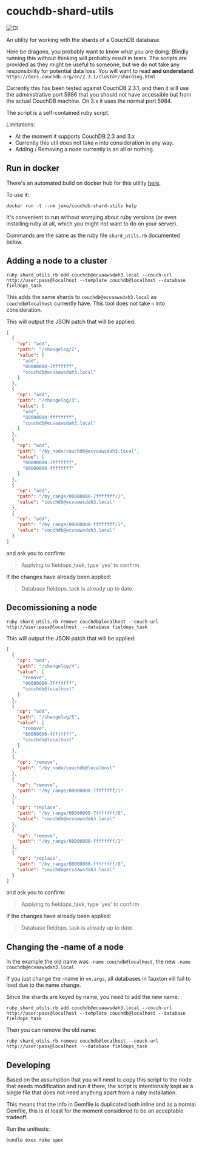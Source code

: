 # couchdb-shard-utils

![CI](https://github.com/ecraft/couchdb-shard-utils/workflows/CI/badge.svg)


An utility for working with the shards of a CouchDB database.

Here be dragons, you probably want to know what you are doing. Blindly running this without thinking will probably result in tears.
The scripts are provided as they might be useful to someone, but we do not take any responsibility for potential data loss.
You will want to read **and understand**: `https://docs.couchdb.org/en/2.3.1/cluster/sharding.html`

Currently this has been tested against CouchDB 2.3.1, and then it will use the administrative port 5986 that you should not have accessible but from the actual CouchDB machine. On 3.x it uses the normal port 5984.

The script is a self-contained ruby script.

Limitations:
- At the moment it supports CouchDB 2.3 and 3.x
- Currently this util does not take `n` into consideration in any way.
- Adding / Removing a node currently is an all or nothing.

## Run in docker

There's an automated build on docker hub for this utility [here](https://hub.docker.com/r/jeko/couchdb-shard-utils).

To use it:

	docker run -t --rm jeko/couchdb-shard-utils help

It's convenient to run without worrying about ruby versions (or even installing ruby at all, which you might not want to do on your server).

Commands are the same as the ruby file `shard_utils.rb` documented below.

## Adding a node to a cluster

`ruby shard_utils.rb add couchdb@ecvaawsdah3.local --couch-url http://user:pass@localhost --template couchdb@localhost --database fieldops_task`

This adds the same shards to `couchdb@ecvaawsdah3.local` as `couchdb@localhost` currently have. This tool does not take `n` into consideration.

This will output the JSON patch that will be applied:
```json
[
  {
    "op": "add",
    "path": "/changelog/2",
    "value": [
      "add",
      "00000000-7fffffff",
      "couchdb@ecvaawsdah3.local"
    ]
  },
  {
    "op": "add",
    "path": "/changelog/3",
    "value": [
      "add",
      "80000000-ffffffff",
      "couchdb@ecvaawsdah3.local"
    ]
  },
  {
    "op": "add",
    "path": "/by_node/couchdb@ecvaawsdah3.local",
    "value": [
      "00000000-7fffffff",
      "80000000-ffffffff"
    ]
  },
  {
    "op": "add",
    "path": "/by_range/00000000-7fffffff/1",
    "value": "couchdb@ecvaawsdah3.local"
  },
  {
    "op": "add",
    "path": "/by_range/80000000-ffffffff/1",
    "value": "couchdb@ecvaawsdah3.local"
  }
]
```
and ask you to confirm:
> Applying to fieldops_task, type 'yes' to confirm

If the changes have already been applied:

> Database fieldops_task is already up to date.

## Decomissioning a node

`ruby shard_utils.rb remove couchdb@localhost --couch-url http://user:pass@localhost  --database fieldops_task`


This will output the JSON patch that will be applied:
```json
[
  {
    "op": "add",
    "path": "/changelog/4",
    "value": [
      "remove",
      "00000000-7fffffff",
      "couchdb@localhost"
    ]
  },
  {
    "op": "add",
    "path": "/changelog/5",
    "value": [
      "remove",
      "80000000-ffffffff",
      "couchdb@localhost"
    ]
  },
  {
    "op": "remove",
    "path": "/by_node/couchdb@localhost"
  },
  {
    "op": "remove",
    "path": "/by_range/00000000-7fffffff/1"
  },
  {
    "op": "replace",
    "path": "/by_range/00000000-7fffffff/0",
    "value": "couchdb@ecvaawsdah3.local"
  },
  {
    "op": "remove",
    "path": "/by_range/80000000-ffffffff/1"
  },
  {
    "op": "replace",
    "path": "/by_range/80000000-ffffffff/0",
    "value": "couchdb@ecvaawsdah3.local"
  }
]
```
and ask you to confirm:
> Applying to fieldops_task, type 'yes' to confirm

If the changes have already been applied:

> Database fieldops_task is already up to date.


## Changing the -name of a node

In the example the old name was `-name couchdb@localhost`, the new `-name couchdb@ecvaawsdah3.local`

If you just change the -name in `vm.args`, all databases in fauxton vill fail to load due to the name change.

Since the shards are keyed by name, you need to add the new name:

`ruby shard_utils.rb add couchdb@ecvaawsdah3.local --couch-url http://user:pass@localhost --template couchdb@localhost --database fieldops_task`

Then you can remove the old name:

`ruby shard_utils.rb remove couchdb@localhost --couch-url http://user:pass@localhost  --database fieldops_task`

## Developing

Based on the assumption that you will need to copy this script to the node that needs modification and
run it there, the script is intentionally kept as a single file that does not need anything apart from
a ruby installation.

This means that the info in Gemfile is duplicated both inline and as a normal Gemfile, this is at least for the moment considered to be an acceptable tradeoff.


Run the unittests:

`bundle exec rake spec`




